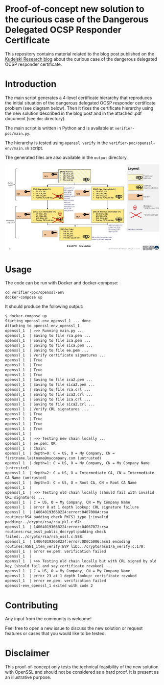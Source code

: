 # Proof-of-concept new solution to the curious case of the Dangerous Delegated OCSP Responder Certificate

This repository contains material related to the blog post published on the [Kudelski Research blog](https://research.kudelskisecurity.com/?p=15180) 
about the curious case of the dangerous delegated OCSP responder certificate.

# Introduction

The main script generates a 4-level certificate hierarchy that reproduces the initial situation 
of the dangerous delegated OCSP responder certificate problem (see diagram below).
Then it fixes the certificate hierarchy using the new solution described in the blog post 
and in the attached .pdf document (see `doc` directory).

The main script is written in Python and is available at `verifier-poc/main.py`.

The hierarchy is tested using `openssl verify` in the `verifier-poc/openssl-env/main.sh` script.

The generated files are also available in the `output` directory.

![New solution diagram](img/new_solution_diagram.jpg)

# Usage

The code can be run with Docker and docker-compose:

```
cd verifier-poc/openssl-env
docker-compose up
```

It should produce the following output:

```
$ docker-compose up
Starting openssl-env_openssl_1 ... done
Attaching to openssl-env_openssl_1
openssl_1  | >>> Running main.py ...
openssl_1  | Saving to file rca.pem ...
openssl_1  | Saving to file ica.pem ...
openssl_1  | Saving to file sica.pem ...
openssl_1  | Saving to file ee.pem ...
openssl_1  | Verify certificate signatures ...
openssl_1  | True
openssl_1  | True
openssl_1  | True
openssl_1  | True
openssl_1  | Saving to file ica2.pem ...
openssl_1  | Saving to file sica2.pem ...
openssl_1  | Saving to file rca.crl ...
openssl_1  | Saving to file ica2.crl ...
openssl_1  | Saving to file ica.crl ...
openssl_1  | Saving to file sica2.crl ...
openssl_1  | Verify CRL signatures ...
openssl_1  | True
openssl_1  | True
openssl_1  | True
openssl_1  | True
openssl_1  | 
openssl_1  | >>> Testing new chain locally ...
openssl_1  | ee.pem: OK
openssl_1  | Chain:
openssl_1  | depth=0: C = US, O = My Company, CN = firstname.lastname@mycompany.com (untrusted)
openssl_1  | depth=1: C = US, O = My Company, CN = My Company Name (untrusted)
openssl_1  | depth=2: C = US, O = Intermediate CA, CN = Intermediate CA Name (untrusted)
openssl_1  | depth=3: C = US, O = Root CA, CN = Root CA Name
openssl_1  | 
openssl_1  | >>> Testing old chain locally (should fail with invalid CRL signature) ...
openssl_1  | C = US, O = My Company, CN = My Company Name
openssl_1  | error 8 at 1 depth lookup: CRL signature failure
openssl_1  | 140640193668224:error:0407008A:rsa routines:RSA_padding_check_PKCS1_type_1:invalid padding:../crypto/rsa/rsa_pk1.c:67:
openssl_1  | 140640193668224:error:04067072:rsa routines:rsa_ossl_public_decrypt:padding check failed:../crypto/rsa/rsa_ossl.c:588:
openssl_1  | 140640193668224:error:0D0C5006:asn1 encoding routines:ASN1_item_verify:EVP lib:../crypto/asn1/a_verify.c:170:
openssl_1  | error ee.pem: verification failed
openssl_1  | 
openssl_1  | >>> Testing old chain locally but with CRL signed by old key (should fail and say certificate revoked) ...
openssl_1  | C = US, O = My Company, CN = My Company Name
openssl_1  | error 23 at 1 depth lookup: certificate revoked
openssl_1  | error ee.pem: verification failed
openssl-env_openssl_1 exited with code 2
```

# Contributing

Any input from the community is welcome!

Feel free to open a new issue to discuss the new solution or request features or cases that you would like to be tested.

# Disclaimer

This proof-of-concept only tests the technical feasibility of the new solution with OpenSSL
and should not be considered as a hard proof. It is present as an illustrative purpose.
